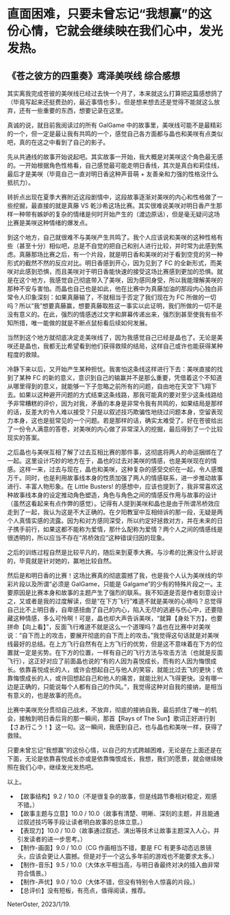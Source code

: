 # 直面困难，只要未曾忘记“我想赢”的这份心情，它就会继续映在我们心中，发光发热。
## 《苍之彼方的四重奏》鸢泽美咲线 综合感想

其实离我完成苍彼的美咲线已经过去快一个月了，本来就这么打算把这篇感想鸽了（毕竟写起来还挺费劲的，最近事情也多）。但是想来想去还是觉得不能就这么放弃，还有一些重要的东西，想要记录在这里。

真诚的说，就目前我阅读过的所有 GalGame 中的故事里，美咲线可能不是最精彩的一个，但一定是最让我有共鸣的一个，感觉自己各方面都与晶也和美咲有点类似吧，真的在这之中看到了自己的影子。

先从共通线的故事开始说起吧。其实故事一开始，我大概是对美咲这个角色最无感的。一开始根据角色性格看，自己感觉最可能走明日香线，其次是真白和莉佳线，最后才是美咲（毕竟自己一直对明日香这种声音萌 + 友善亲和力强的性格没什么抵抗力）。

转折点出现在夏季大赛附近这段剧情中，这段故事逐渐对美咲的内心和性格做了一些挖掘，最直接的就是真藤 VS 乾沙希这场比赛。其实很难说美咲对明日香产生那样一种带有嫉妒的复杂的情绪是何时开始产生的（渡边原话），但是毫无疑问这场比赛是美咲这种情绪的爆发点。

到这个地方，自己就很难不与美咲产生共鸣了。我个人应该说和美咲的这种性格有些（甚至十分）相似吧，总是不自觉的把自己和别人进行比较，并时常为此感到焦虑。真藤那场比赛之后，有一个片段，就是明日香和美咲的对于看到空竞的另一种形式的截然不然的反应对比。明日香感到开心，因为见到了 FC 的全新形式，而美咲对此感到恐惧，而且美咲对于明日香能快速的接受这场比赛感到更加的恐惧。就是在这个地方，我感觉自己彻底带入了美咲，因为感同身受，所以我能理解美咲的那种不安与害怕。而晶也自己也是如此，他在比赛中为真藤加油的那段内心独白非常令人印象深刻：如果真藤输了，不就相当于否定了我们现在为 FC 所做的一切吗？所以“我”想要真藤赢，想要真藤取胜这一事实以此证明，我们所做的一切不是没有意义的。在此，强烈的情感透过文字和屏幕传递出来，强烈到甚至使我有些不知所措，唯一能做的就是不断点鼠标看后续如何发展。

当然到这个地方就彻底决定走美咲线了，因为我感觉自己已经是晶也了。无论是美咲还是晶也，我都无比希望看到他们获得救赎的结局，这样自己或许也能获得某种程度的救赎。

冷静下来以后，又开始产生某种担忧。我害怕这条线这样进行下去：美咲直接的找到了某种 FC 的新的意义，意识到自己的输赢并不是那么重要，凭借着这个不知道从哪里得到的意义，就能够一下子忽略之前所有的问题，自由地在天空下飞翔下去。如果以这种避开问题的方式结束这条线路，那我可能真的要对至少这条线路给予非常糟糕的评价，因为对我，矛盾的本身是非常令我有共鸣的，如果结局是那样的话，反差大的令人难以接受？只是以叙述技巧欺骗性地绕过问题本身，空留表现力本身，这也是挺常见的一个问题。若是那样的话，确实太难受了。好在苍彼给出了一份令人满意的答卷，对美咲的内心做了非常深入的挖掘，最后得到了一个比较现实的答案。

之后晶也与美咲互相了解了过去互相比赛的那件事，这彻底将两人的命运捆绑在了一起。这里设计巧妙的地方在于，晶也的过去对美咲的情感，也是美咲现在的情感。这样一来，过去与现在，晶也和美咲，这种复杂的感受交织在一起，令人感慨万千。同时，也是利用故事线本身的性质加强了两人的情感联系，进一步推动故事进行、丰富人物形象。在 Little Busters! 的感想中，应该也提到了，我非常喜欢这种故事线本身的设定推动角色塑造，角色与角色之间的情感反作用与故事的设计（虽然这看起来有点作弊的感觉）。记得有人提到美咲和晶也是由于所谓吊桥效应走到了一起，我认为这是不大正确的。在夕阳教室中互相倾诉的那一段，无疑是两个人真情实感的流露。因为和对方感同深受，所以约定好拯救对方，并在未来的日子携手前行，如果这都不能称为爱情，那什么配称为爱情？两个人之间的情感线是很透明的，所以应当不存在“吊桥效应”这种错误归因的现象。

之后的训练过程自然是比较平凡的，随后来到夏季大赛。与沙希的比赛没什么好说的，毕竟就是针对她的，赢地比较自然。

然后是和明日香的比赛！这场比赛真的彻底震撼了我，也是我个人认为美咲线的华彩片段以及所谓“必须是 GalGame，只能是 Galgame”的少有的特殊片段之一。主要原因是比赛本身和故事的主题产生了强烈的联系。我不知道是否是作者刻意设计之，又或者是我的过度解读，但是“在下方飞行”难道不就是美咲的心境吗？总觉得自己比不上明日香，自卑感扭曲了自己的内心，陷入无尽的逃避与伤心中，还要隐藏这种情感，多么可怜啊！可是，晶也却大声告诉美咲，“就算【身处下方】，也要拼命【向上看】”，反面飞行难道不就是这么一个道理吗？晶也在比赛中对美咲说：“自下而上的攻击，要展开彻底的自下而上的攻击。”我觉得这句话就是对美咲线最好的总结。在上方飞行自然有在上方飞行的优势，但是这不意味着在下方的位置就一定是劣势。在下方的位置，一样有自己的飞行方法与攻击方法（也就是反面飞行），这正好对应了前面晶也说的“有的人因为喜悦成长，而有的人因为悔恨成长。依靠喜悦成长的人，或许会想起自己与他人的笑容，就能比过去飞的更快；依靠悔恨成长的人，或许回想起自己和他人的痛苦，就能比别人飞得更快。没有哪一边是正确的，只能说每个人都有自己的作风。”，我觉得这种对自我的接纳，是相当有意义的，也是故事的亮点。

比赛中美咲充分贯彻自己战术，不放弃，彻底的接纳自我，最后抓住了唯一的机会，接触到明日香后背的那一瞬间，那首【Rays of The Sun】歌词正好进行到【さあ行こう！】这一句。这一瞬间，我感到自己，也与晶也和美咲一样，获得了救赎。

只要未曾忘记“我想赢”的这份心情，以自己的方式跨越困难，无论是在上面还是在下面，无论是依靠喜悦成长亦或是依靠悔恨成长，我想，我们的愿景，就会继续映照在我们心中，继续发光发热吧。

以上。

* 【故事结构】9.2 / 10.0（不是很复杂的故事，但是线路节奏相对稳定，观感不错。）
* 【故事主题与立意】10.0 / 10.0（故事有清楚、明晰、深刻的主题，并且能通过叙述技巧等手段让读者明白故事的总体立意。）
* 【表现力】10.0 / 10.0（故事通过叙述、演出等技术让故事主题深入人心，并引发读者的进一步思考。）
* 【制作-画面】9.0 / 10.0（CG 作画相当不错，要是 FC 有更多动态远景镜头，应该会更让人震撼。但是对于一个这么多年前的游戏也不能要求太多。）
* 【制作-音乐】9.5 / 10.0（大体水平相当高，与明日香最终对决的插入曲非常符合情景。）
* 【制作-声优】9.0 / 10.0（大体不错，但没有特别令人惊喜的片段。）
* 【总评价】没有短板，有亮点，值得阅读，推荐。

NeterOster,
2023/1/19.
